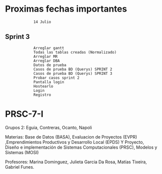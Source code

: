 # Proximas fechas importantes 
  
                 14 Julio

## Sprint 3 
                 Arreglar gantt
                 Todas las tablas creadas (Normalizado)
                 Arreglar MR
                 Arreglar DBA 
                 Datos de prueba
                 Casos de prueba BD (Querys) SPRINT 2
                 Casos de prueba BD (Querys) SPRINT 3
                 Probar casos sprint 2
                 Pantalla login 
                 Hostearlo 
                 Login 
                 Registro 

# PRSC-7-I
Grupos 2: Eguia, Contreras, Ocanto, Napoli

Materias: Base de Datos (BASA), Evaluacion de Proyectos (EVPR) ,Emprendimientos Productivos y Desarrollo Local (EPDS) Y Proyecto, Diseño e implementación de Sistemas Computacionales (PRSC), Modelos y Sistemas (MOSI)

Profesores: Marina Dominguez, Julieta Garcia Da Rosa, Matías Tixeira, Gabriel Funes.
